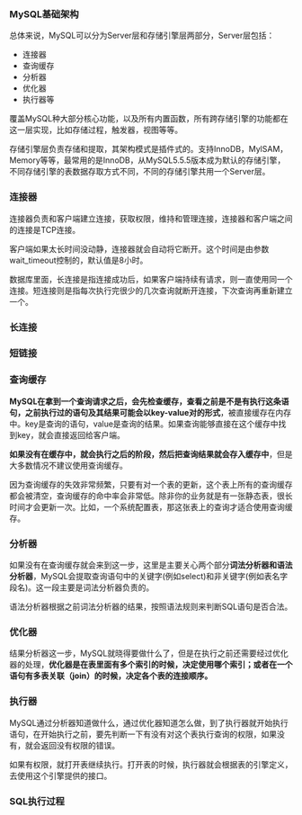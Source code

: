 ### MySQL基础架构

总体来说，MySQL可以分为Server层和存储引擎层两部分，Server层包括：

+ 连接器
+ 查询缓存
+ 分析器
+ 优化器
+ 执行器等

覆盖MySQL种大部分核心功能，以及所有内置函数，所有跨存储引擎的功能都在这一层实现，比如存储过程，触发器，视图等等。

存储引擎层负责存储和提取，其架构模式是插件式的。支持InnoDB，MylSAM，Memory等等，最常用的是InnoDB，从MySQL5.5.5版本成为默认的存储引擎，不同存储引擎的表数据存取方式不同，不同的存储引擎共用一个Server层。

### 连接器

连接器负责和客户端建立连接，获取权限，维持和管理连接，连接器和客户端之间的连接是TCP连接。

客户端如果太长时间没动静，连接器就会自动将它断开。这个时间是由参数wait_timeout控制的，默认值是8小时。

数据库里面，长连接是指连接成功后，如果客户端持续有请求，则一直使用同一个连接。短连接则是指每次执行完很少的几次查询就断开连接，下次查询再重新建立一个。

### 长连接

### 短链接

### 查询缓存

**MySQL在拿到一个查询请求之后，会先检查缓存，查看之前是不是有执行这条语句，之前执行过的语句及其结果可能会以key-value对的形式**，被直接缓存在内存中。key是查询的语句，value是查询的结果。如果查询能够直接在这个缓存中找到key，就会直接返回给客户端。

**如果没有在缓存中，就会执行之后的阶段，然后把查询结果就会存入缓存中**，但是大多数情况不建议使用查询缓存。

因为查询缓存的失效非常频繁，只要有对一个表的更新，这个表上所有的查询缓存都会被清空，查询缓存的命中率会非常低。除非你的业务就是有一张静态表，很长时间才会更新一次。比如，一个系统配置表，那这张表上的查询才适合使用查询缓存。

### 分析器

如果没有在查询缓存就会来到这一步，这里是主要关心两个部分**词法分析器和语法分析器**，MySQL会提取查询语句中的关键字(例如select)和非关键字(例如表名字段名)。这一段主要是词法分析器负责的。

语法分析器根据之前词法分析器的结果，按照语法规则来判断SQL语句是否合法。

### 优化器

结果分析器这一步，MySQL就晓得要做什么了，但是在执行之前还需要经过优化器的处理，**优化器是在表里面有多个索引的时候，决定使用哪个索引；或者在一个语句有多表关联（join）的时候，决定各个表的连接顺序。**

### 执行器

MySQL通过分析器知道做什么，通过优化器知道怎么做，到了执行器就开始执行语句，在开始执行之前，要先判断一下有没有对这个表执行查询的权限，如果没有，就会返回没有权限的错误。

如果有权限，就打开表继续执行。打开表的时候，执行器就会根据表的引擎定义，去使用这个引擎提供的接口。

### SQL执行过程

